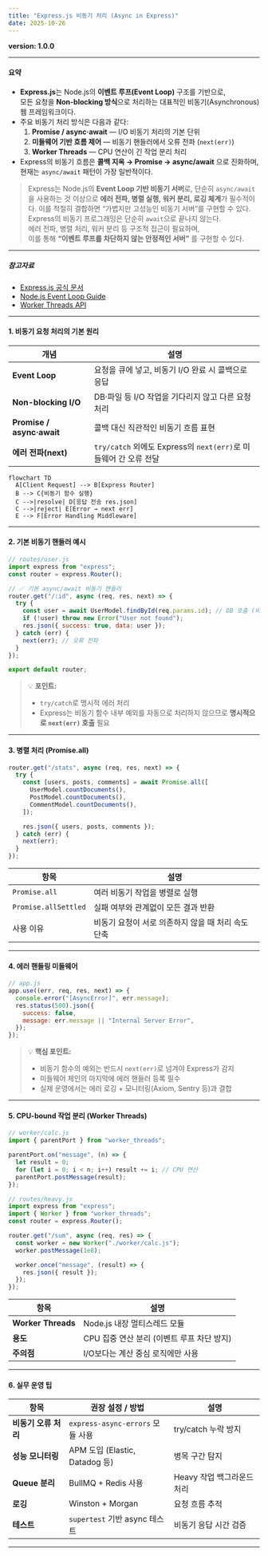 ```yaml
---
title: "Express.js 비동기 처리 (Async in Express)"
date: 2025-10-26
---
```


**version: 1.0.0**

---

#### 요약

- **Express.js**는 Node.js의 **이벤트 루프(Event Loop)** 구조를 기반으로,  
  모든 요청을 **Non-blocking 방식**으로 처리하는 대표적인 비동기(Asynchronous) 웹 프레임워크이다.  
- 주요 비동기 처리 방식은 다음과 같다:
  1. **Promise / async·await** — I/O 비동기 처리의 기본 단위  
  2. **미들웨어 기반 흐름 제어** — 비동기 핸들러에서 오류 전파 (`next(err)`)  
  3. **Worker Threads** — CPU 연산이 긴 작업 분리 처리  
- Express의 비동기 흐름은 **콜백 지옥 → Promise → async/await** 으로 진화하며,  
  현재는 `async/await` 패턴이 가장 일반적이다.

> Express는 Node.js의 **Event Loop 기반 비동기 서버**로,
> 단순히 `async/await`을 사용하는 것 이상으로
> **에러 전파, 병렬 실행, 워커 분리, 로깅 체계**가 필수적이다.
> 이를 적절히 결합하면 “가볍지만 고성능인 비동기 서버”를 구현할 수 있다.
> Express의 비동기 프로그래밍은 단순히 `await`으로 끝나지 않는다.  
> 에러 전파, 병렬 처리, 워커 분리 등 구조적 접근이 필요하며,  
> 이를 통해 **“이벤트 루프를 차단하지 않는 안정적인 서버”** 를 구현할 수 있다.

---

##### 참고자료

- [Express.js 공식 문서](https://expressjs.com/en/guide/using-middleware.html)  
- [Node.js Event Loop Guide](https://nodejs.org/en/docs/guides/event-loop-timers-and-nexttick/)  
- [Worker Threads API](https://nodejs.org/api/worker_threads.html)

---

#### 1. 비동기 요청 처리의 기본 원리

| 개념 | 설명 |
|------|------|
| **Event Loop** | 요청을 큐에 넣고, 비동기 I/O 완료 시 콜백으로 응답 |
| **Non-blocking I/O** | DB·파일 등 I/O 작업을 기다리지 않고 다른 요청 처리 |
| **Promise / async·await** | 콜백 대신 직관적인 비동기 흐름 표현 |
| **에러 전파(next)** | `try/catch` 외에도 Express의 `next(err)`로 미들웨어 간 오류 전달 |

```mermaid
flowchart TD
  A[Client Request] --> B[Express Router]
  B --> C{비동기 함수 실행}
  C -->|resolve| D[응답 전송 res.json]
  C -->|reject| E[Error → next err]
  E --> F[Error Handling Middleware]
```

---

#### 2. 기본 비동기 핸들러 예시

```javascript
// routes/user.js
import express from "express";
const router = express.Router();

// ✅ 기본 async/await 비동기 핸들러
router.get("/:id", async (req, res, next) => {
  try {
    const user = await UserModel.findById(req.params.id); // DB 호출 (비동기)
    if (!user) throw new Error("User not found");
    res.json({ success: true, data: user });
  } catch (err) {
    next(err); // 오류 전파
  }
});

export default router;
```

> 💡 **포인트:**
>
> * `try/catch`로 명시적 에러 처리
> * Express는 비동기 함수 내부 예외를 자동으로 처리하지 않으므로
>   **명시적으로 `next(err)` 호출** 필요

---

#### 3. 병렬 처리 (Promise.all)

```javascript
router.get("/stats", async (req, res, next) => {
  try {
    const [users, posts, comments] = await Promise.all([
      UserModel.countDocuments(),
      PostModel.countDocuments(),
      CommentModel.countDocuments(),
    ]);

    res.json({ users, posts, comments });
  } catch (err) {
    next(err);
  }
});
```

| 항목                   | 설명                            |
| -------------------- | ----------------------------- |
| `Promise.all`        | 여러 비동기 작업을 병렬로 실행             |
| `Promise.allSettled` | 실패 여부와 관계없이 모든 결과 반환          |
| 사용 이유                | 비동기 요청이 서로 의존하지 않을 때 처리 속도 단축 |

---

#### 4. 에러 핸들링 미들웨어

```javascript
// app.js
app.use((err, req, res, next) => {
  console.error("[AsyncError]", err.message);
  res.status(500).json({
    success: false,
    message: err.message || "Internal Server Error",
  });
});
```

> 💡 **핵심 포인트:**
>
> * 비동기 함수의 예외는 반드시 `next(err)`로 넘겨야 Express가 감지
> * 미들웨어 체인의 마지막에 에러 핸들러 등록 필수
> * 실제 운영에서는 에러 로깅 + 모니터링(Axiom, Sentry 등)과 결합

---

#### 5. CPU-bound 작업 분리 (Worker Threads)

```javascript
// worker/calc.js
import { parentPort } from "worker_threads";

parentPort.on("message", (n) => {
  let result = 0;
  for (let i = 0; i < n; i++) result += i; // CPU 연산
  parentPort.postMessage(result);
});
```

```javascript
// routes/heavy.js
import express from "express";
import { Worker } from "worker_threads";
const router = express.Router();

router.get("/sum", async (req, res) => {
  const worker = new Worker("./worker/calc.js");
  worker.postMessage(1e8);

  worker.once("message", (result) => {
    res.json({ result });
  });
});
```

| 항목                 | 설명                          |
| ------------------ | --------------------------- |
| **Worker Threads** | Node.js 내장 멀티스레드 모듈         |
| **용도**             | CPU 집중 연산 분리 (이벤트 루프 차단 방지) |
| **주의점**            | I/O보다는 계산 중심 로직에만 사용        |

---

#### 6. 실무 운영 팁

| 항목            | 권장 설정 / 방법                   | 설명                |
| ------------- | ---------------------------- | ----------------- |
| **비동기 오류 처리** | `express-async-errors` 모듈 사용 | try/catch 누락 방지   |
| **성능 모니터링**   | APM 도입 (Elastic, Datadog 등)  | 병목 구간 탐지          |
| **Queue 분리**  | BullMQ + Redis 사용            | Heavy 작업 백그라운드 처리 |
| **로깅**        | Winston + Morgan             | 요청 흐름 추적          |
| **테스트**       | `supertest` 기반 async 테스트     | 비동기 응답 시간 검증      |

---

